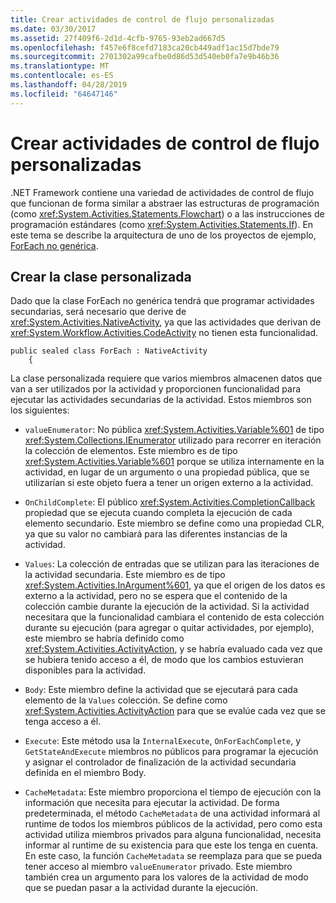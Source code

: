 ```yaml
---
title: Crear actividades de control de flujo personalizadas
ms.date: 03/30/2017
ms.assetid: 27f409f6-2d1d-4cfb-9765-93eb2ad667d5
ms.openlocfilehash: f457e6f8cefd7183ca20cb449adf1ac15d7bde79
ms.sourcegitcommit: 2701302a99cafbe0d86d53d540eb0fa7e9b46b36
ms.translationtype: MT
ms.contentlocale: es-ES
ms.lasthandoff: 04/28/2019
ms.locfileid: "64647146"
---
```

# <a name="creating-custom-flow-control-activities"></a>Crear actividades de control de flujo personalizadas
.NET Framework contiene una variedad de actividades de control de flujo que funcionan de forma similar a abstraer las estructuras de programación (como <xref:System.Activities.Statements.Flowchart>) o a las instrucciones de programación estándares (como <xref:System.Activities.Statements.If>). En este tema se describe la arquitectura de uno de los proyectos de ejemplo, [ForEach no genérica](./samples/non-generic-foreach.md).  
  
## <a name="creating-the-custom-class"></a>Crear la clase personalizada  
 Dado que la clase ForEach no genérica tendrá que programar actividades secundarias, será necesario que derive de <xref:System.Activities.NativeActivity>, ya que las actividades que derivan de <xref:System.Workflow.Activities.CodeActivity> no tienen esta funcionalidad.  
  
```  
public sealed class ForEach : NativeActivity  
    {  
```  
  
 La clase personalizada requiere que varios miembros almacenen datos que van a ser utilizados por la actividad y proporcionen funcionalidad para ejecutar las actividades secundarias de la actividad. Estos miembros son los siguientes:  
  
- `valueEnumerator`: No pública <xref:System.Activities.Variable%601> de tipo <xref:System.Collections.IEnumerator> utilizado para recorrer en iteración la colección de elementos. Este miembro es de tipo <xref:System.Activities.Variable%601> porque se utiliza internamente en la actividad, en lugar de un argumento o una propiedad pública, que se utilizarían si este objeto fuera a tener un origen externo a la actividad.  
  
- `OnChildComplete`: El público <xref:System.Activities.CompletionCallback> propiedad que se ejecuta cuando completa la ejecución de cada elemento secundario. Este miembro se define como una propiedad CLR, ya que su valor no cambiará para las diferentes instancias de la actividad.  
  
- `Values`: La colección de entradas que se utilizan para las iteraciones de la actividad secundaria. Este miembro es de tipo <xref:System.Activities.InArgument%601>, ya que el origen de los datos es externo a la actividad, pero no se espera que el contenido de la colección cambie durante la ejecución de la actividad. Si la actividad necesitara que la funcionalidad cambiara el contenido de esta colección durante su ejecución (para agregar o quitar actividades, por ejemplo), este miembro se habría definido como <xref:System.Activities.ActivityAction>, y se habría evaluado cada vez que se hubiera tenido acceso a él, de modo que los cambios estuvieran disponibles para la actividad.  
  
- `Body`: Este miembro define la actividad que se ejecutará para cada elemento de la `Values` colección. Se define como <xref:System.Activities.ActivityAction> para que se evalúe cada vez que se tenga acceso a él.  
  
- `Execute`: Este método usa la `InternalExecute`, `OnForEachComplete`, y `GetStateAndExecute` miembros no públicos para programar la ejecución y asignar el controlador de finalización de la actividad secundaria definida en el miembro Body.  
  
- `CacheMetadata`: Este miembro proporciona el tiempo de ejecución con la información que necesita para ejecutar la actividad. De forma predeterminada, el método `CacheMetadata` de una actividad informará al runtime de todos los miembros públicos de la actividad, pero como esta actividad utiliza miembros privados para alguna funcionalidad, necesita informar al runtime de su existencia para que este los tenga en cuenta. En este caso, la función `CacheMetadata` se reemplaza para que se pueda tener acceso al miembro `valueEnumerator` privado. Este miembro también crea un argumento para los valores de la actividad de modo que se puedan pasar a la actividad durante la ejecución.

